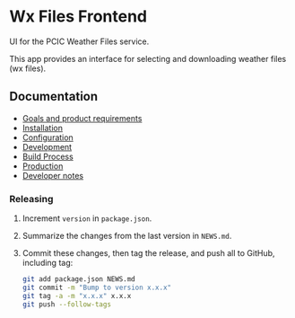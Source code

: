 # Wx Files Frontend

UI for the PCIC Weather Files service.

This app provides an interface for selecting and downloading weather files
(wx files).


## Documentation

- [Goals and product requirements](docs/goals-and-product-requirements.md)
- [Installation](docs/installation.md)
- [Configuration](docs/configuration.md)
- [Development](docs/development.md)
- [Build Process](docs/build.md)
- [Production](docs/production.md)
- [Developer notes](docs/developer-notes.md)


### Releasing

1. Increment `version` in `package.json`.
2. Summarize the changes from the last version in `NEWS.md`.
3. Commit these changes, then tag the release, and push all to GitHub,
   including tag:

   ```bash
   git add package.json NEWS.md
   git commit -m "Bump to version x.x.x"
   git tag -a -m "x.x.x" x.x.x
   git push --follow-tags
   ```
